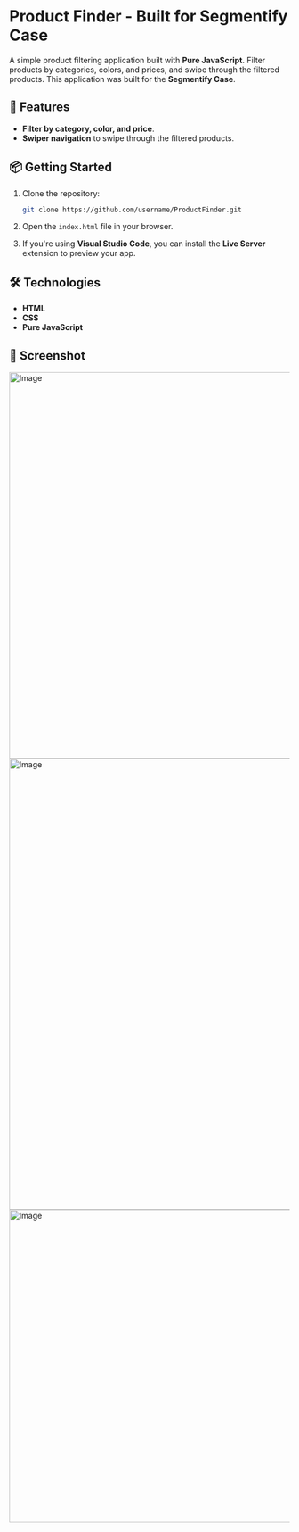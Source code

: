 # **Product Finder - Built for Segmentify Case**

A simple product filtering application built with **Pure JavaScript**. Filter products by categories, colors, and prices, and swipe through the filtered products. This application was built for the **Segmentify Case**.

## 🚀 **Features**

- **Filter by category, color, and price**.
- **Swiper navigation** to swipe through the filtered products.

## 📦 **Getting Started**

1. Clone the repository:
    ```bash
    git clone https://github.com/username/ProductFinder.git
    ```

2. Open the `index.html` file in your browser.
3. If you're using **Visual Studio Code**, you can install the **Live Server** extension to preview your app.

## 🛠 **Technologies**

- **HTML**
- **CSS**
- **Pure JavaScript**


## 📸 **Screenshot**

<img width="693" alt="Image" src="https://github.com/user-attachments/assets/9dc3862f-c055-448a-91bc-aba42b7a3637" />

<!-- Uploading "Screenshot 2025-01-30 at 19.26.16.png"... -->

<img width="809" alt="Image" src="https://github.com/user-attachments/assets/2ea89488-86c6-4d5b-9126-610c934acb4d" />

<img width="561" alt="Image" src="https://github.com/user-attachments/assets/b4a43653-55f1-4edc-90e8-f0a6b27dc86f" />

